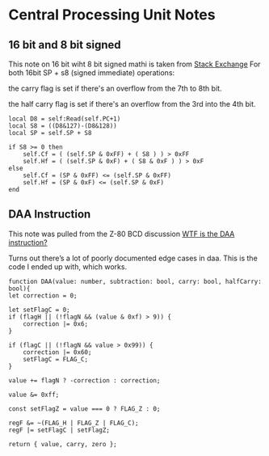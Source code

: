 # Central Processing Unit Notes
 ## 16 bit and 8 bit signed
This note on 16 bit wiht 8 bit signed mathi is taken from [Stack Exchange](https://stackoverflow.com/questions/5159603/gbz80-how-does-ld-hl-spe-affect-h-and-c-flags)
For both 16bit SP + s8 (signed immediate) operations:

the carry flag is set if there's an overflow from the 7th to 8th bit.

the half carry flag is set if there's an overflow from the 3rd into the 4th bit.

    local D8 = self:Read(self.PC+1)
    local S8 = ((D8&127)-(D8&128))
    local SP = self.SP + S8 

    if S8 >= 0 then
        self.Cf = ( (self.SP & 0xFF) + ( S8 ) ) > 0xFF
        self.Hf = ( (self.SP & 0xF) + ( S8 & 0xF ) ) > 0xF
    else
        self.Cf = (SP & 0xFF) <= (self.SP & 0xFF)
        self.Hf = (SP & 0xF) <= (self.SP & 0xF)
    end

## DAA Instruction
This note was pulled from the Z-80 BCD discussion [WTF is the DAA instruction?](https://ehaskins.com/2018-01-30%20Z80%20DAA/)

Turns out there’s a lot of poorly documented edge cases in daa. This is the code I ended up with, which works.

    function DAA(value: number, subtraction: bool, carry: bool, halfCarry: bool){
    let correction = 0;

    let setFlagC = 0;
    if (flagH || (!flagN && (value & 0xf) > 9)) {
        correction |= 0x6;
    }

    if (flagC || (!flagN && value > 0x99)) {
        correction |= 0x60;
        setFlagC = FLAG_C;
    }

    value += flagN ? -correction : correction;

    value &= 0xff;

    const setFlagZ = value === 0 ? FLAG_Z : 0;

    regF &= ~(FLAG_H | FLAG_Z | FLAG_C);
    regF |= setFlagC | setFlagZ;

    return { value, carry, zero };